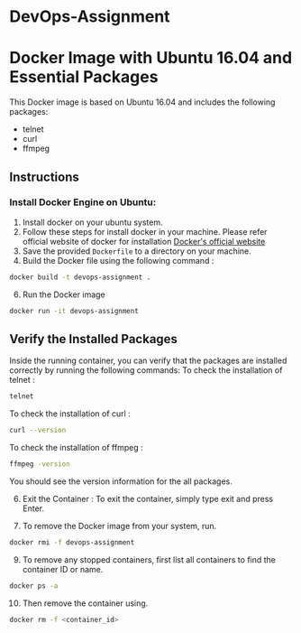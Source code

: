 # DevOps-Assignment
# Docker Image with Ubuntu 16.04 and Essential Packages

This Docker image is based on Ubuntu 16.04 and includes the following packages:
- telnet
- curl
- ffmpeg

## Instructions

### Install Docker Engine on Ubuntu:
1. Install docker on your ubuntu system.
2. Follow these steps for install docker in your machine. Please refer official website of docker for installation [Docker's official website](https://docs.docker.com/engine/install/ubuntu/)
3. Save the provided `Dockerfile` to a directory on your machine.
4. Build the Docker file using the following command :
```bash
docker build -t devops-assignment .
```
6. Run the Docker image
```bash
docker run -it devops-assignment
```

## Verify the Installed Packages
Inside the running container, you can verify that the packages are installed correctly by running the following commands:
To check the installation of telnet :
  ```bash 
  telnet
```

To check the installation of curl :
  ```bash
curl --version
```

To check the installation of ffmpeg :
```bash
ffmpeg -version
```
You should see the version information for the all packages.

6. Exit the Container :
To exit the container, simply type exit and press Enter.

7. To remove the Docker image from your system, run.
 ```bash
docker rmi -f devops-assignment
```
9. To remove any stopped containers, first list all containers to find the container ID or name.
 ```bash
docker ps -a
``` 

10. Then remove the container using.
```bash
docker rm -f <container_id>
```







